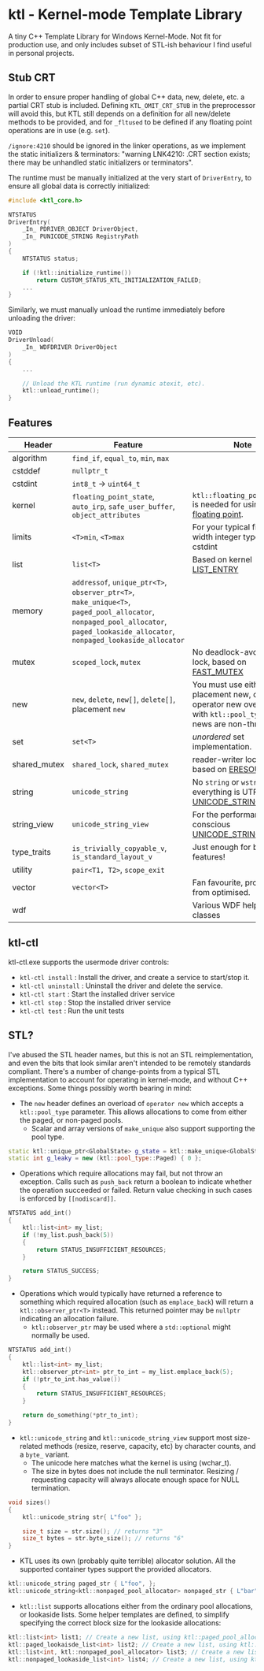 # ktl - Kernel-mode Template Library
A tiny C++ Template Library for Windows Kernel-Mode. Not fit for production use, and only includes subset of STL-ish behaviour I find useful in personal projects.

## Stub CRT
In order to ensure proper handling of global C++ data, new, delete, etc. a partial CRT stub is included. Defining `KTL_OMIT_CRT_STUB` in the preprocessor will avoid this, but KTL still depends on a definition for all new/delete methods to be provided, and for `_fltused` to be defined if any floating point operations are in use (e.g. `set`).

`/ignore:4210` should be ignored in the linker operations, as we implement the static initializers & terminators: "warning LNK4210: .CRT section exists; there may be unhandled static initializers or terminators".

The runtime must be manually initialized at the very start of `DriverEntry`, to ensure all global data is correctly initialized:

```C++
#include <ktl_core.h>

NTSTATUS
DriverEntry(
    _In_ PDRIVER_OBJECT DriverObject,
    _In_ PUNICODE_STRING RegistryPath
)
{
    NTSTATUS status;

    if (!ktl::initialize_runtime())
        return CUSTOM_STATUS_KTL_INITIALIZATION_FAILED;
    ...
}
```

Similarly, we must manually unload the runtime immediately before unloading the driver:

```C++
VOID
DriverUnload(
    _In_ WDFDRIVER DriverObject
)
{
    ...

    // Unload the KTL runtime (run dynamic atexit, etc).
    ktl::unload_runtime();    
}
```

## Features
|Header|Feature|Note|
|--|--|---|
| algorithm | `find_if`, `equal_to`, `min`, `max` | |
| cstddef | `nullptr_t` | |
| cstdint | `int8_t` -> `uint64_t` | |
| kernel | `floating_point_state`, `auto_irp`, `safe_user_buffer`, `object_attributes` | `ktl::floating_point_state` is needed for using [x87 floating point](https://docs.microsoft.com/en-us/windows-hardware/drivers/ddi/wdm/nf-wdm-kesaveextendedprocessorstate).
| limits | `<T>min`, `<T>max` | For your typical fixed-width integer types in cstdint |
| list | `list<T>` | Based on kernel [LIST_ENTRY](https://docs.microsoft.com/en-us/windows/win32/api/ntdef/ns-ntdef-list_entry) |
| memory | `addressof`, `unique_ptr<T>`, `observer_ptr<T>`, `make_unique<T>`, `paged_pool_allocator`, `nonpaged_pool_allocator`, `paged_lookaside_allocator`, `nonpaged_lookaside_allocator` | |
| mutex | `scoped_lock`, `mutex` | No deadlock-avoiding lock, based on [FAST_MUTEX](https://docs.microsoft.com/en-us/windows-hardware/drivers/kernel/eprocess) |
| new | `new`, `delete`, `new[]`, `delete[]`, placement `new` | You must use either placement new, or operator new overloaded with `ktl::pool_type`. All news are non-throwing. |
| set | `set<T>` | *unordered* set implementation. |
| shared_mutex | `shared_lock`, `shared_mutex` | reader-writer locking based on [ERESOURCE](https://docs.microsoft.com/en-us/windows-hardware/drivers/kernel/introduction-to-eresource-routines) |
| string | `unicode_string` | No `string` or `wstring`, everything is UTF-16 [UNICODE_STRING](https://docs.microsoft.com/en-us/windows/win32/api/ntdef/ns-ntdef-_unicode_string). |
| string_view | `unicode_string_view` | For the performance-conscious [UNICODE_STRING](https://docs.microsoft.com/en-us/windows/win32/api/ntdef/ns-ntdef-_unicode_string) user. |
| type_traits | `is_trivially_copyable_v`, `is_standard_layout_v` | Just enough for built-in features! |
| utility | `pair<T1, T2>`, `scope_exit` | |
| vector | `vector<T>` | Fan favourite, probably far from optimised. |
| wdf | | Various WDF helper classes |

## ktl-ctl
ktl-ctl.exe supports the usermode driver controls:
- `ktl-ctl install` : Install the driver, and create a service to start/stop it.
- `ktl-ctl uninstall` : Uninstall the driver and delete the service.
- `ktl-ctl start` : Start the installed driver service
- `ktl-ctl stop` : Stop the installed driver service
- `ktl-ctl test` : Run the unit tests

## STL?
I've abused the STL header names, but this is not an STL reimplementation, and even the bits that look similar aren't intended to be remotely standards compliant. There's a number of change-points from a typical STL implementation to account for operating in kernel-mode, and without C++ exceptions. Some things possibly worth bearing in mind:

- The `new` header defines an overload of `operator new` which accepts a `ktl::pool_type` parameter. This allows allocations to come from either the paged, or non-paged pools.
    - Scalar and array versions of `make_unique` also support supporting the pool type.
```C++
static ktl::unique_ptr<GlobalState> g_state = ktl::make_unique<GlobalState>(ktl::pool_type::NonPaged);
static int g_leaky = new (ktl::pool_type::Paged) { 0 };
```

- Operations which require allocations may fail, but not throw an exception. Calls such as `push_back` return a boolean to indicate whether the operation succeeded or failed. Return value checking in such cases is enforced by `[[nodiscard]]`.
```C++
NTSTATUS add_int()
{
    ktl::list<int> my_list;
    if (!my_list.push_back(5))    
    {
        return STATUS_INSUFFICIENT_RESOURCES;
    }

    return STATUS_SUCCESS;
}
```

- Operations which would typically have returned a reference to something which required allocation (such as `emplace_back`) will return a `ktl::observer_ptr<T>` instead. This returned pointer may be `nullptr` indicating an allocation failure.
    - `ktl::observer_ptr` may be used where a `std::optional` might normally be used.
```C++
NTSTATUS add_int()
{
    ktl::list<int> my_list;
    ktl::observer_ptr<int> ptr_to_int = my_list.emplace_back(5);
    if (!ptr_to_int.has_value())
    {
        return STATUS_INSUFFICIENT_RESOURCES;
    }    

    return do_something(*ptr_to_int);
}
```

- `ktl::unicode_string` and `ktl::unicode_string_view` support most size-related methods (resize, reserve, capacity, etc) by character counts, and a `byte_` variant. 
    - The unicode here matches what the kernel is using (wchar_t).
    - The size in bytes does not include the null terminator. Resizing / requesting capacity will always allocate enough space for NULL termination.
```C++
void sizes()
{
    ktl::unicode_string str{ L"foo" };

    size_t size = str.size(); // returns "3"
    size_t bytes = str.byte_size(); // returns "6"
}
```

- KTL uses its own (probably quite terrible) allocator solution. All the supported container types support the provided allocators.
```C++
ktl::unicode_string paged_str { L"foo", };
ktl::unicode_string<ktl::nonpaged_pool_allocator> nonpaged_str { L"bar" }; 
```
- `ktl::list` supports allocations either from the ordinary pool allocations, or lookaside lists. Some helper templates are defined, to simplify specifying the correct block size for the lookaside allocations:
```C++
ktl::list<int> list1; // Create a new list, using ktl::paged_pool_allocator
ktl::paged_lookaisde_list<int> list2; // Create a new list, using ktl::paged_lookaside_allocator
ktl::list<int, ktl::nonpaged_pool_allocator> list3; // Create a new list, using ktl::nonpaged_pool_allocator
ktl::nonpaged_lookaside_list<int> list4; // Create a new list, using ktl::nonpaged_lookaside_allocator
```
